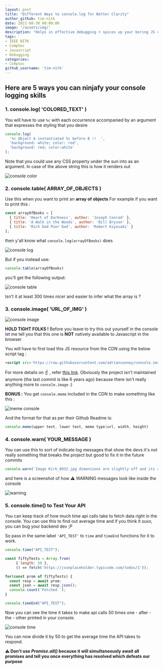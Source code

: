 ```yaml
---
layout: post
title: "Different Ways to console.log for Better Clarity"
author_github: tim-nitk
date: 2021-08-30 00:00:00
image: '/assets/img/'
description: "Helps in effective debugging + spices up your boring JS console command line"
tags:
- IEEE NITK
- CompSoc
- Javascript
- Debugging
categories:
- Compsoc
github_username: 'tim-nitk'
---
```


## Here are 5 ways you can ninjafy your console logging skills

### **1. console.log( 'COLORED_TEXT' )**

You will have to use `%c` with each occurrence accompanied by an argument that expresses the styling that you desire

```javascript
console.log(
  '%c Object A instantiated %c before B !!  ',
  'background: white; color: red', 
  'background: red; color:white'
);
```

Note that you could use any CSS property under the sun into as an argument. In case of the above string this is how it renders out

![console color](https://dev-to-uploads.s3.amazonaws.com/i/ytw800vc5jjemxkmvjq1.png)

### **2. console.table( ARRAY_OF_OBJECTS )**

Use this when you want to print an **array of objects**
For example if you want to print this :

```javascript
const arrayOfBooks = [
  { title: 'Heart of Darkness', author: 'Joseph Conrad' },
  { title: 'A Walk in the Woods', author: 'Bill Bryson' },
  { title: 'Rich Dad Poor Dad', author: 'Robert Kiyosaki' }
];
```

then y'all know what `console.log(arrayOfBooks)` does

![console log](https://dev-to-uploads.s3.amazonaws.com/i/ji0931s47gdlqwt3c7nn.png)

But if you instead use:

```javascript
console.table(arrayOfBooks)
```

you'll get the following output:

![console table](https://dev-to-uploads.s3.amazonaws.com/i/pjrv2rf8ngrvtvn0k95i.png)

Isn't it at least 300 times nicer and easier to infer what the array is ?

### **3. console.image( 'URL_OF_IMG' )**

![console image](https://camo.githubusercontent.com/835e3c41004fae89bb9061405d78cada32aa6783/687474703a2f2f692e696d6775722e636f6d2f68763670776b622e706e67)

**HOLD TIGHT FOLKS !** Before you leave to try this out yourself in the console let me tell you that this one is **NOT** natively available to Javascript in the browser

You will have to first load this JS resource from the CDN using the below script tag :

```html
<script src='https://raw.githubusercontent.com/adriancooney/console.image/master/console.image.min.js'></script>
```

For more details on ☝️ , refer [this link](https://github.com/adriancooney/console.image). Obviously the project isn't maintained anymore (the last commit is like 6 years ago) because there isn't really anything more to `console.image` :)

**BONUS :** You get `console.meme` included in the CDN to make something like this :

![meme console](https://camo.githubusercontent.com/0f25ac62249194f32edbd54c912ae2952aa02f1a/687474703a2f2f692e696d6775722e636f6d2f4f646f564d44532e706e67)

And the format for that as per their Github Readme is:

```javascript
console.meme(upper text, lower text, meme type|url, width, height)
```

### **4. console.warn( YOUR_MESSAGE )**

You can use this to sort of indicate log messages that show the devs it's not really something that breaks the project but good to fix it in the future commits

```javascript
console.warn('Image Kirk_0932.jpg dimensions are slightly off and its causing a small part to be hidden from the user')
```

and here is a screenshot of how ⚠️ WARNING messages look like inside the console

![warning](https://dev-to-uploads.s3.amazonaws.com/i/a1km5vxno0i8rlemo873.png)

### **5. console.time() to Test Your API**

You can keep track of how much time api calls take to fetch data right in the console. You can use this to find out average time and if you think it *suxx,* you can bug your backend dev ;P

So pass in the same label `'API_TEST'` to `time` and `timeEnd` functions for it to work.

```javascript
console.time("API_TEST");

const fiftyTests = Array.from(
     { length: 50 }, 
     () => fetch('https://jsonplaceholder.typicode.com/todos/1'));

for(const prom of fiftyTests) {
  const resp = await prom;
  const json = await resp.json();
  console.count('Fetched ');
}

console.timeEnd("API_TEST");
```

Now you can see the time it takes to make api calls 50 times one - after - the - other printed in your console.

![console time](https://dev-to-uploads.s3.amazonaws.com/i/oyefq9cmajnmissrikur.png)

You can now divide it by 50 to get the average time the API takes to respond.

**⚠️ Don't use *Promise.all()* because it will simultaneously await all promises and tell you once everything has resolved which defeats our purpose**
